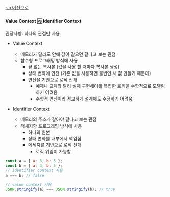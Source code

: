 [👈 이전으로](../README.md)

#### Value Context 🆚 Identifier Context

권장사항: 하나의 관점만 사용

- Value Context

  - 메모리가 달라도 안에 값이 같으면 같다고 보는 관점
  - 함수형 프로그래밍 방식에 사용
    - 끝 없는 복사본 (값을 사용 할 때마다 복사본 생성)
    - 상태 변화에 안전 (기존 값을 사용하면 불변인 새 값 만들기 때문에)
    - 연산을 기반으로 로직 전개
      - 예제나 교제와 달리 실제 구현해야할 복잡한 로직을 수학적으로 모델링하기 어려움
      - 수학적 연산이라 정교하게 설계해도 수정하기 어려움

- Identifier Context

  - 메모리의 주소가 같아야 같다고 보는 관점
  - 객체지향 프로그래밍 방식에 사용
    - 하나의 원본
    - 상태 변화를 내부에서 책임짐
    - 메세지를 기반으로 로직 전개
      - 로직 위임이 가능함

```js
const a = { a: 3, b: 5 };
const b = { a: 3, b: 5 };
// identifier context 사용
a === b; // false

// value context 사용
JSON.stringify(a) === JSON.stringify(b); // true
```
